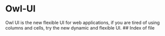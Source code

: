 # Owl-UI
Owl UI is the new flexible UI for web applications, if you are tired of using columns and cells, try the new dynamic and flexible UI.
## Index of file
